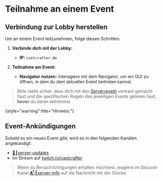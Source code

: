 # Teilnahme an einem Event

## Verbindung zur Lobby herstellen
Um an einem Event teilzunehmen, folge diesen Schritten:

1. **Verbinde dich mit der Lobby:**
   - **IP:** `castcrafter.de`

2. **Teilnahme am Event:**
   - **Navigator nutzen:** Interagiere mit dem Navigator, um ein GUI zu öffnen, in dem du dem aktuellen Event beitreten kannst.

> Bitte stelle sicher, dass dich mit den [Serverregeln](rules.md "Zu den Serverregeln") vertraut gemacht hast und die spezifischen Regeln des jeweiligen Events gelesen hast, **bevor** du daran teilnimmst.
>
{style="warning" title="Hinweis:"}

## Event-Ankündigungen
    
Sobald es ein neues Event gibt, wird es in den folgenden Kanälen angekündigt:
- [🔔┃server-updates](https://discord.com/channels/133198459531558912/980810495877607524)
- Im Stream auf [twitch.tv/castcrafter](https://twitch.tv/castcrafter)

> Wenn du Benachrichtigungen erhalten möchtest, reagiere im Discord-Kanal [📬┃server-info](https://discord.com/channels/133198459531558912/1005106900179894333) auf die Nachricht mit der Glocke.